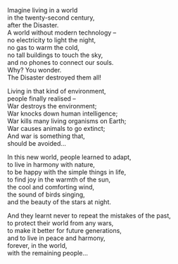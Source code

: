 Imagine living in a world<br>
in the twenty-second century,<br>
after the Disaster.<br>
A world without modern technology –<br>
no electricity to light the night,<br>
no gas to warm the cold,<br>
no tall buildings to touch the sky,<br>
and no phones to connect our souls.<br>
Why? You wonder.<br>
The Disaster destroyed them all!<br>

Living in that kind of environment,<br>
people finally realised –<br>
War destroys the environment;<br>
War knocks down human intelligence;<br>
War kills many living organisms on Earth;<br>
War causes animals to go extinct;<br>
And war is something that,<br>
should be avoided…<br>

In this new world, people learned to adapt,<br>
to live in harmony with nature,<br>
to be happy with the simple things in life,<br>
to find joy in the warmth of the sun,<br>
the cool and comforting wind,<br>
the sound of birds singing,<br>
and the beauty of the stars at night.<br>

And they learnt never to repeat the mistakes of the past,<br>
to protect their world from any wars,<br>
to make it better for future generations,<br>
and to live in peace and harmony,<br>
forever, in the world,<br>
with the remaining people...<br>

